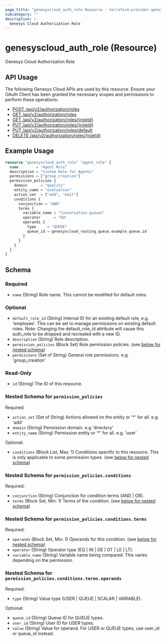 ```yaml
---
page_title: "genesyscloud_auth_role Resource - terraform-provider-genesyscloud"
subcategory: ""
description: |-
  Genesys Cloud Authorization Role
---
```

# genesyscloud_auth_role (Resource)

Genesys Cloud Authorization Role

## API Usage
The following Genesys Cloud APIs are used by this resource. Ensure your OAuth Client has been granted the necessary scopes and permissions to perform these operations:

* [POST /api/v2/authorization/roles](https://developer.mypurecloud.com/api/rest/v2/authorization/#post-api-v2-authorization-roles)
* [GET /api/v2/authorization/roles](https://developer.mypurecloud.com/api/rest/v2/authorization/#get-api-v2-authorization-roles)
* [GET /api/v2/authorization/roles/{roleId}](https://developer.mypurecloud.com/api/rest/v2/authorization/#get-api-v2-authorization-roles--roleId-)
* [PUT /api/v2/authorization/roles/{roleId}](https://developer.mypurecloud.com/api/rest/v2/authorization/#put-api-v2-authorization-roles--roleId-)
* [PUT /api/v2/authorization/roles/default](https://developer.mypurecloud.com/api/rest/v2/authorization/#put-api-v2-authorization-roles-default)
* [DELETE /api/v2/authorization/roles/{roleId}](https://developer.mypurecloud.com/api/rest/v2/authorization/#delete-api-v2-authorization-roles--roleId-)

## Example Usage

```terraform
resource "genesyscloud_auth_role" "agent_role" {
  name        = "Agent Role"
  description = "Custom Role for Agents"
  permissions = ["group_creation"]
  permission_policies {
    domain      = "quality"
    entity_name = "evaluation"
    action_set  = ["add", "edit"]
    conditions {
      conjunction = "AND"
      terms {
        variable_name = "Conversation.queues"
        operator      = "EQ"
        operands {
          type     = "QUEUE"
          queue_id = genesyscloud_routing_queue.example_queue.id
        }
      }
    }
  }
}
```

<!-- schema generated by tfplugindocs -->
## Schema

### Required

- `name` (String) Role name. This cannot be modified for default roles.

### Optional

- `default_role_id` (String) Internal ID for an existing default role, e.g. 'employee'. This can be set to manage permissions on existing default roles.  Note: Changing the default_role_id attribute will cause this auth_role to be dropped and recreated with a new ID.
- `description` (String) Role description.
- `permission_policies` (Block Set) Role permission policies. (see [below for nested schema](#nestedblock--permission_policies))
- `permissions` (Set of String) General role permissions. e.g. 'group_creation'

### Read-Only

- `id` (String) The ID of this resource.

<a id="nestedblock--permission_policies"></a>
### Nested Schema for `permission_policies`

Required:

- `action_set` (Set of String) Actions allowed on the entity or '*' for all. e.g. 'add'
- `domain` (String) Permission domain. e.g 'directory'
- `entity_name` (String) Permission entity or '*' for all. e.g. 'user'

Optional:

- `conditions` (Block List, Max: 1) Conditions specific to this resource. This is only applicable to some permission types. (see [below for nested schema](#nestedblock--permission_policies--conditions))

<a id="nestedblock--permission_policies--conditions"></a>
### Nested Schema for `permission_policies.conditions`

Required:

- `conjunction` (String) Conjunction for condition terms (AND | OR).
- `terms` (Block Set, Min: 1) Terms of the condition. (see [below for nested schema](#nestedblock--permission_policies--conditions--terms))

<a id="nestedblock--permission_policies--conditions--terms"></a>
### Nested Schema for `permission_policies.conditions.terms`

Required:

- `operands` (Block Set, Min: 1) Operands for this condition. (see [below for nested schema](#nestedblock--permission_policies--conditions--terms--operands))
- `operator` (String) Operator type (EQ | IN | GE | GT | LE | LT).
- `variable_name` (String) Variable name being compared. This varies depending on the permission.

<a id="nestedblock--permission_policies--conditions--terms--operands"></a>
### Nested Schema for `permission_policies.conditions.terms.operands`

Required:

- `type` (String) Value type (USER | QUEUE | SCALAR | VARIABLE).

Optional:

- `queue_id` (String) Queue ID for QUEUE types.
- `user_id` (String) User ID for USER types.
- `value` (String) Value for operand. For USER or QUEUE types, use user_id or queue_id instead.


